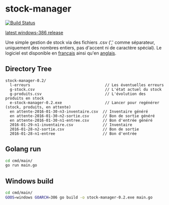 # stock-manager

[![Build Status](https://drone.io/github.com/olivier5741/stock-manager/status.png)](https://drone.io/github.com/olivier5741/stock-manager/latest)

[latest windows-386 release](https://drone.io/github.com/olivier5741/stock-manager/files)

Une simple gestion de stock via des fichiers .csv 
(',' comme séparateur, uniquement des nombres entiers, pas d'accent ni de caractère spécial). 
Le logiciel est disponible en [français](https://github.com/olivier5741/stock-manager/blob/master/cmd/main/fr-be.all.yaml) ainsi qu'en [anglais](https://github.com/olivier5741/stock-manager/blob/master/cmd/main/en-us.all.yaml).

## Directory Tree
```
stock-manager-0.2/
  l-erreurs                                 // Les éventuelles erreurs
  g-stock.csv                               // L'état actuel du stock
  g-produits.csv                            // L'évolution des produits en stock
  e-stock-manager-0.2.exe                   // Lancer pour regénérer (stock, produits, en attente)
  en attente-2016-01-30-n3-inventaire.csv  // Inventaire généré
  en attente-2016-01-30-n2-sortie.csv      // Bon de sortie généré
  en attente-2016-01-30-n1-entree.csv      // Bon d'entrée généré
  2016-01-29-n1-inventaire.csv             // Inventaire
  2016-01-28-n2-sortie.csv                 // Bon de sortie
  2016-01-28-n1-entree                     // Bon d'entrée
```

## Golang run
```bash
cd cmd/main/
go run main.go
```

## Windows build
```bash
cd cmd/main/
GOOS=windows GOARCH=386 go build -o stock-manager-0.2.exe main.go
```

